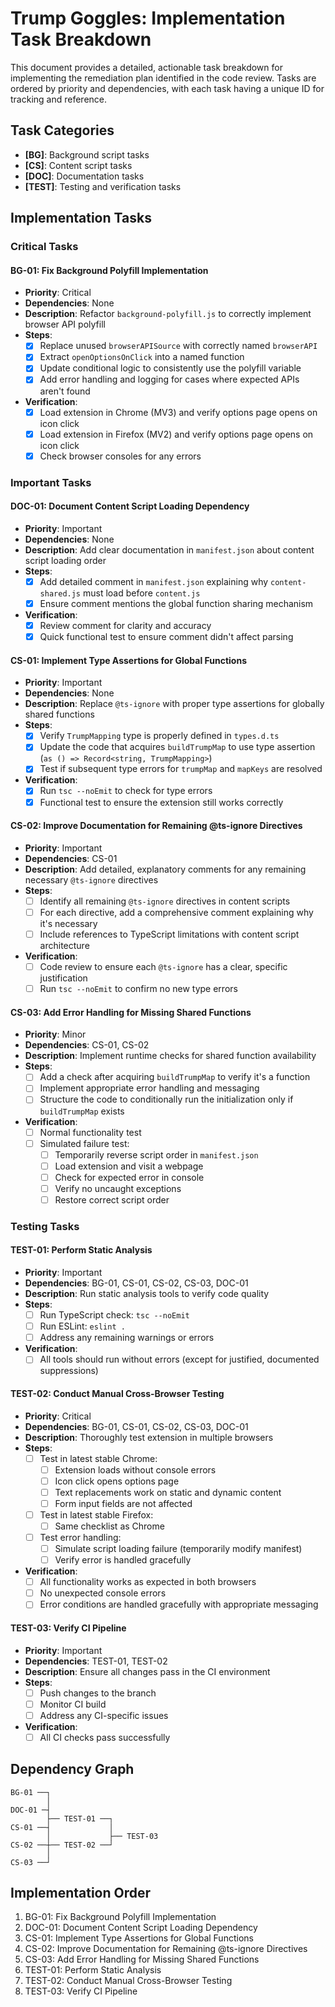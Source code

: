 # Trump Goggles: Implementation Task Breakdown

This document provides a detailed, actionable task breakdown for implementing the remediation plan identified in the code review. Tasks are ordered by priority and dependencies, with each task having a unique ID for tracking and reference.

## Task Categories

- **[BG]**: Background script tasks
- **[CS]**: Content script tasks
- **[DOC]**: Documentation tasks
- **[TEST]**: Testing and verification tasks

## Implementation Tasks

### Critical Tasks

#### BG-01: Fix Background Polyfill Implementation
- **Priority**: Critical
- **Dependencies**: None
- **Description**: Refactor `background-polyfill.js` to correctly implement browser API polyfill
- **Steps**:
  - [x] Replace unused `browserAPISource` with correctly named `browserAPI`
  - [x] Extract `openOptionsOnClick` into a named function
  - [x] Update conditional logic to consistently use the polyfill variable
  - [x] Add error handling and logging for cases where expected APIs aren't found
- **Verification**:
  - [x] Load extension in Chrome (MV3) and verify options page opens on icon click
  - [x] Load extension in Firefox (MV2) and verify options page opens on icon click
  - [x] Check browser consoles for any errors

### Important Tasks

#### DOC-01: Document Content Script Loading Dependency
- **Priority**: Important
- **Dependencies**: None
- **Description**: Add clear documentation in `manifest.json` about content script loading order
- **Steps**:
  - [x] Add detailed comment in `manifest.json` explaining why `content-shared.js` must load before `content.js`
  - [x] Ensure comment mentions the global function sharing mechanism
- **Verification**:
  - [x] Review comment for clarity and accuracy
  - [x] Quick functional test to ensure comment didn't affect parsing

#### CS-01: Implement Type Assertions for Global Functions
- **Priority**: Important
- **Dependencies**: None
- **Description**: Replace `@ts-ignore` with proper type assertions for globally shared functions
- **Steps**:
  - [x] Verify `TrumpMapping` type is properly defined in `types.d.ts`
  - [x] Update the code that acquires `buildTrumpMap` to use type assertion (`as () => Record<string, TrumpMapping>`)
  - [x] Test if subsequent type errors for `trumpMap` and `mapKeys` are resolved
- **Verification**:
  - [x] Run `tsc --noEmit` to check for type errors
  - [x] Functional test to ensure the extension still works correctly

#### CS-02: Improve Documentation for Remaining @ts-ignore Directives
- **Priority**: Important 
- **Dependencies**: CS-01
- **Description**: Add detailed, explanatory comments for any remaining necessary `@ts-ignore` directives
- **Steps**:
  - [ ] Identify all remaining `@ts-ignore` directives in content scripts
  - [ ] For each directive, add a comprehensive comment explaining why it's necessary
  - [ ] Include references to TypeScript limitations with content script architecture
- **Verification**:
  - [ ] Code review to ensure each `@ts-ignore` has a clear, specific justification
  - [ ] Run `tsc --noEmit` to confirm no new type errors

#### CS-03: Add Error Handling for Missing Shared Functions
- **Priority**: Minor
- **Dependencies**: CS-01, CS-02
- **Description**: Implement runtime checks for shared function availability
- **Steps**:
  - [ ] Add a check after acquiring `buildTrumpMap` to verify it's a function
  - [ ] Implement appropriate error handling and messaging
  - [ ] Structure the code to conditionally run the initialization only if `buildTrumpMap` exists
- **Verification**:
  - [ ] Normal functionality test
  - [ ] Simulated failure test:
    - [ ] Temporarily reverse script order in `manifest.json`
    - [ ] Load extension and visit a webpage
    - [ ] Check for expected error in console
    - [ ] Verify no uncaught exceptions
    - [ ] Restore correct script order

### Testing Tasks

#### TEST-01: Perform Static Analysis
- **Priority**: Important
- **Dependencies**: BG-01, CS-01, CS-02, CS-03, DOC-01
- **Description**: Run static analysis tools to verify code quality
- **Steps**:
  - [ ] Run TypeScript check: `tsc --noEmit`
  - [ ] Run ESLint: `eslint .`
  - [ ] Address any remaining warnings or errors
- **Verification**:
  - [ ] All tools should run without errors (except for justified, documented suppressions)

#### TEST-02: Conduct Manual Cross-Browser Testing
- **Priority**: Critical
- **Dependencies**: BG-01, CS-01, CS-02, CS-03, DOC-01
- **Description**: Thoroughly test extension in multiple browsers
- **Steps**:
  - [ ] Test in latest stable Chrome:
    - [ ] Extension loads without console errors
    - [ ] Icon click opens options page
    - [ ] Text replacements work on static and dynamic content
    - [ ] Form input fields are not affected
  - [ ] Test in latest stable Firefox:
    - [ ] Same checklist as Chrome
  - [ ] Test error handling:
    - [ ] Simulate script loading failure (temporarily modify manifest)
    - [ ] Verify error is handled gracefully
- **Verification**:
  - [ ] All functionality works as expected in both browsers
  - [ ] No unexpected console errors
  - [ ] Error conditions are handled gracefully with appropriate messaging

#### TEST-03: Verify CI Pipeline
- **Priority**: Important
- **Dependencies**: TEST-01, TEST-02
- **Description**: Ensure all changes pass in the CI environment
- **Steps**:
  - [ ] Push changes to the branch
  - [ ] Monitor CI build
  - [ ] Address any CI-specific issues
- **Verification**:
  - [ ] All CI checks pass successfully

## Dependency Graph

```
BG-01 ──┐
        │
DOC-01 ─┤
        ├── TEST-01 ──┐
CS-01 ──┤             │
        │             ├── TEST-03
CS-02 ──┼── TEST-02 ──┘
        │
CS-03 ──┘
```

## Implementation Order

1. BG-01: Fix Background Polyfill Implementation
2. DOC-01: Document Content Script Loading Dependency
3. CS-01: Implement Type Assertions for Global Functions
4. CS-02: Improve Documentation for Remaining @ts-ignore Directives
5. CS-03: Add Error Handling for Missing Shared Functions
6. TEST-01: Perform Static Analysis
7. TEST-02: Conduct Manual Cross-Browser Testing
8. TEST-03: Verify CI Pipeline